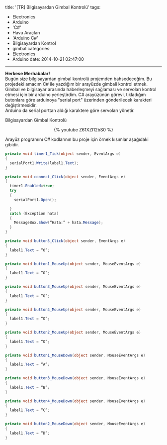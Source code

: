 title: '[TR] Bilgisayardan Gimbal Kontrolü'
tags:
  - Electronics
  - Arduino
  - 'C#'
  - Hava Araçları
  - 'Arduino C#'
  - Bilgisayardan Kontrol
  - gimbal
categories:
  - Electronics
  - Arduino
date: 2014-10-21 02:47:00
---
**Herkese Merhabalar!**  
Bugün size bilgisayardan gimbal kontrolü projemden bahsedeceğim. Bu projedeki amacım C# ile yazdığım bir arayüzde gimbali kontrol etmek. Gimbal ve bilgisayar arasında haberleşmeyi sağlaması ve servoları kontrol etmesi için bir arduino yerleştirdim. C# arayüzünün görevi, tıkladığım butonlara göre arduinoya "serial port" üzerinden gönderilecek karakteri değiştirmesidir.  
Arduino da serial porttan aldığı karaktere göre servoları yönetir.  

Bilgisayardan Gimbal Kontrolü

<center>{% youtube Z61XZI12bS0 %}</center>


Arayüz programını C# kodlarının bu proje için örnek kısımlar aşağıdaki gibidir.
```csharp
private void timer1_Tick(object sender, EventArgs e)
{
  serialPort1.Write(label1.Text);
}

private void connect_Click(object sender, EventArgs e)
{
  timer1.Enabled=true;
  try
  {
    serialPort1.Open();

  }
  catch (Exception hata)
  {
    MessageBox.Show(“Hata:” + hata.Message);
  }
}

private void button5_Click(object sender, EventArgs e)
{
  label1.Text = “O”;
}

private void button1_MouseUp(object sender, MouseEventArgs e)
{
  label1.Text = “O”;
}

private void button3_MouseUp(object sender, MouseEventArgs e)
{
  label1.Text = “O”;
}

private void button4_MouseUp(object sender, MouseEventArgs e)
{
  label1.Text = “O”;
}

private void button2_MouseUp(object sender, MouseEventArgs e)
{
  label1.Text = “O”;
}

private void button1_MouseDown(object sender, MouseEventArgs e)
{
  label1.Text = “A”;
}

private void button3_MouseDown(object sender, MouseEventArgs e)
{
  label1.Text = “B”;
}

private void button4_MouseDown(object sender, MouseEventArgs e)
{
  label1.Text = “C”;
}

private void button2_MouseDown(object sender, MouseEventArgs e)
{
  label1.Text = “D”;
}
```


